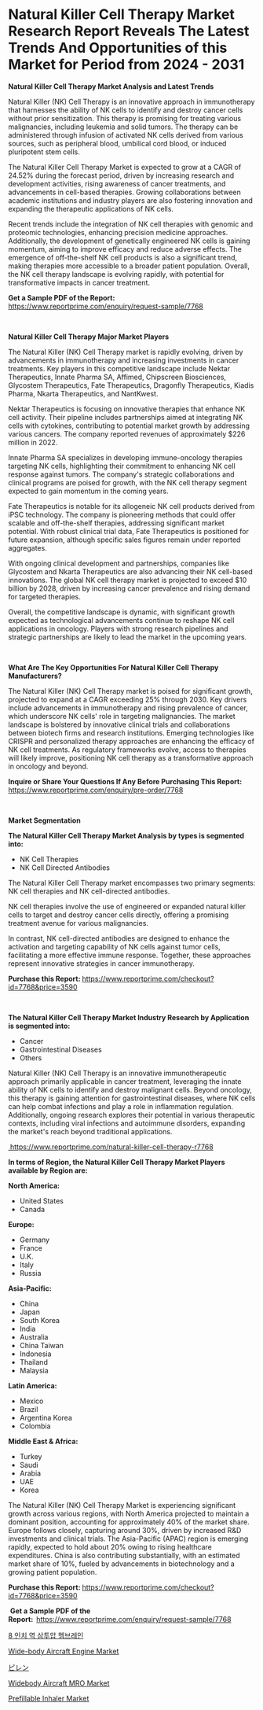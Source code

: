 <p><h1>Natural Killer Cell Therapy Market Research Report Reveals The Latest Trends And Opportunities of this Market for Period from 2024 - 2031</h1></p><p><strong>Natural Killer Cell Therapy Market Analysis and Latest Trends</strong></p>
<p><p>Natural Killer (NK) Cell Therapy is an innovative approach in immunotherapy that harnesses the ability of NK cells to identify and destroy cancer cells without prior sensitization. This therapy is promising for treating various malignancies, including leukemia and solid tumors. The therapy can be administered through infusion of activated NK cells derived from various sources, such as peripheral blood, umbilical cord blood, or induced pluripotent stem cells.</p><p>The Natural Killer Cell Therapy Market is expected to grow at a CAGR of 24.52% during the forecast period, driven by increasing research and development activities, rising awareness of cancer treatments, and advancements in cell-based therapies. Growing collaborations between academic institutions and industry players are also fostering innovation and expanding the therapeutic applications of NK cells. </p><p>Recent trends include the integration of NK cell therapies with genomic and proteomic technologies, enhancing precision medicine approaches. Additionally, the development of genetically engineered NK cells is gaining momentum, aiming to improve efficacy and reduce adverse effects. The emergence of off-the-shelf NK cell products is also a significant trend, making therapies more accessible to a broader patient population. Overall, the NK cell therapy landscape is evolving rapidly, with potential for transformative impacts in cancer treatment.</p></p>
<p><strong>Get a Sample PDF of the Report:&nbsp;</strong> <a href="https://www.reportprime.com/enquiry/request-sample/7768">https://www.reportprime.com/enquiry/request-sample/7768</a></p>
<p>&nbsp;</p>
<p><strong>Natural Killer Cell Therapy Major Market Players</strong></p>
<p><p>The Natural Killer (NK) Cell Therapy market is rapidly evolving, driven by advancements in immunotherapy and increasing investments in cancer treatments. Key players in this competitive landscape include Nektar Therapeutics, Innate Pharma SA, Affimed, Chipscreen Biosciences, Glycostem Therapeutics, Fate Therapeutics, Dragonfly Therapeutics, Kiadis Pharma, Nkarta Therapeutics, and NantKwest.</p><p>Nektar Therapeutics is focusing on innovative therapies that enhance NK cell activity. Their pipeline includes partnerships aimed at integrating NK cells with cytokines, contributing to potential market growth by addressing various cancers. The company reported revenues of approximately $226 million in 2022.</p><p>Innate Pharma SA specializes in developing immune-oncology therapies targeting NK cells, highlighting their commitment to enhancing NK cell response against tumors. The company's strategic collaborations and clinical programs are poised for growth, with the NK cell therapy segment expected to gain momentum in the coming years.</p><p>Fate Therapeutics is notable for its allogeneic NK cell products derived from iPSC technology. The company is pioneering methods that could offer scalable and off-the-shelf therapies, addressing significant market potential. With robust clinical trial data, Fate Therapeutics is positioned for future expansion, although specific sales figures remain under reported aggregates.</p><p>With ongoing clinical development and partnerships, companies like Glycostem and Nkarta Therapeutics are also advancing their NK cell-based innovations. The global NK cell therapy market is projected to exceed $10 billion by 2028, driven by increasing cancer prevalence and rising demand for targeted therapies.</p><p>Overall, the competitive landscape is dynamic, with significant growth expected as technological advancements continue to reshape NK cell applications in oncology. Players with strong research pipelines and strategic partnerships are likely to lead the market in the upcoming years.</p></p>
<p>&nbsp;</p>
<p><strong>What Are The Key Opportunities For Natural Killer Cell Therapy Manufacturers?</strong></p>
<p><p>The Natural Killer (NK) Cell Therapy market is poised for significant growth, projected to expand at a CAGR exceeding 25% through 2030. Key drivers include advancements in immunotherapy and rising prevalence of cancer, which underscore NK cells' role in targeting malignancies. The market landscape is bolstered by innovative clinical trials and collaborations between biotech firms and research institutions. Emerging technologies like CRISPR and personalized therapy approaches are enhancing the efficacy of NK cell treatments. As regulatory frameworks evolve, access to therapies will likely improve, positioning NK cell therapy as a transformative approach in oncology and beyond.</p></p>
<p><strong>Inquire or Share Your Questions If Any Before Purchasing This Report:</strong> <a href="https://www.reportprime.com/enquiry/pre-order/7768">https://www.reportprime.com/enquiry/pre-order/7768</a></p>
<p>&nbsp;</p>
<p><strong>Market Segmentation</strong></p>
<p><strong>The Natural Killer Cell Therapy Market Analysis by types is segmented into:</strong></p>
<p><ul><li>NK Cell Therapies</li><li>NK Cell Directed Antibodies</li></ul></p>
<p><p>The Natural Killer Cell Therapy market encompasses two primary segments: NK cell therapies and NK cell-directed antibodies. </p><p>NK cell therapies involve the use of engineered or expanded natural killer cells to target and destroy cancer cells directly, offering a promising treatment avenue for various malignancies. </p><p>In contrast, NK cell-directed antibodies are designed to enhance the activation and targeting capability of NK cells against tumor cells, facilitating a more effective immune response. Together, these approaches represent innovative strategies in cancer immunotherapy.</p></p>
<p><strong>Purchase this Report:&nbsp;</strong><a href="https://www.reportprime.com/checkout?id=7768&price=3590">https://www.reportprime.com/checkout?id=7768&price=3590</a></p>
<p>&nbsp;</p>
<p><strong>The Natural Killer Cell Therapy Market Industry Research by Application is segmented into:</strong></p>
<p><ul><li>Cancer</li><li>Gastrointestinal Diseases</li><li>Others</li></ul></p>
<p><p>Natural Killer (NK) Cell Therapy is an innovative immunotherapeutic approach primarily applicable in cancer treatment, leveraging the innate ability of NK cells to identify and destroy malignant cells. Beyond oncology, this therapy is gaining attention for gastrointestinal diseases, where NK cells can help combat infections and play a role in inflammation regulation. Additionally, ongoing research explores their potential in various therapeutic contexts, including viral infections and autoimmune disorders, expanding the market's reach beyond traditional applications.</p></p>
<p><a href="https://www.reportprime.com/natural-killer-cell-therapy-r7768">&nbsp;https://www.reportprime.com/natural-killer-cell-therapy-r7768</a></p>
<p><strong>In terms of Region, the Natural Killer Cell Therapy Market Players available by Region are:</strong></p>
<p>
    <p> <strong> North America: </strong>
        <ul>
            <li>United States</li>
            <li>Canada</li>
        </ul>
        </p> 
    <p> <strong> Europe: </strong>
        <ul>
            <li>Germany</li>
            <li>France</li>
            <li>U.K.</li>
            <li>Italy</li>
            <li>Russia</li>
        </ul>
        </p> 
    <p> <strong> Asia-Pacific: </strong>
        <ul>
            <li>China</li>
            <li>Japan</li>
            <li>South Korea</li>
            <li>India</li>
            <li>Australia</li>
            <li>China Taiwan</li>
            <li>Indonesia</li>
            <li>Thailand</li>
            <li>Malaysia</li>
        </ul>
        </p> 
    <p> <strong> Latin America: </strong>
        <ul>
            <li>Mexico</li>
            <li>Brazil</li>
            <li>Argentina Korea</li>
            <li>Colombia</li>
        </ul>
        </p> 
    <p> <strong> Middle East & Africa: </strong>
        <ul>
            <li>Turkey</li>
            <li>Saudi</li>
            <li>Arabia</li>
            <li>UAE</li>
            <li>Korea</li>
        </ul>
    </p>
    </p>
<p><p>The Natural Killer (NK) Cell Therapy Market is experiencing significant growth across various regions, with North America projected to maintain a dominant position, accounting for approximately 40% of the market share. Europe follows closely, capturing around 30%, driven by increased R&D investments and clinical trials. The Asia-Pacific (APAC) region is emerging rapidly, expected to hold about 20% owing to rising healthcare expenditures. China is also contributing substantially, with an estimated market share of 10%, fueled by advancements in biotechnology and a growing patient population.</p></p>
<p><strong>Purchase this Report: </strong><a href="https://www.reportprime.com/checkout?id=7768&price=3590">https://www.reportprime.com/checkout?id=7768&price=3590</a></p>
<p>&nbsp;<strong>Get a Sample PDF of the Report:&nbsp;&nbsp;</strong><a href="https://www.reportprime.com/enquiry/request-sample/7768">https://www.reportprime.com/enquiry/request-sample/7768</a></p>
<p><strong></strong></p>
<p><p><a href="https://medium.com/@terrellmend76/8-inch-reverse-osmosis-membrane-market-%EC%9D%98-%EA%B8%80%EB%A1%9C%EB%B2%8C-%EC%8B%9C%EC%9E%A5-%EA%B0%9C%EC%9A%94%EB%8A%94-%EC%A0%84-%EC%84%B8%EA%B3%84-%EB%B0%8F-%EC%A3%BC%EC%9A%94-%EC%8B%9C%EC%9E%A5%EC%9D%98-%EC%82%B0%EC%97%85%EC%97%90-%EC%98%81%ED%96%A5%EC%9D%84-%EB%AF%B8%EC%B9%98%EB%8A%94-%EC%A3%BC%EC%9A%94-%ED%8A%B8%EB%A0%8C%EB%93%9C%EC%97%90-%EB%8C%80%ED%95%9C-%EB%8F%85%ED%8A%B9%ED%95%9C-%EA%B4%80%EC%A0%90%EC%9D%84-ea7153a8fb9b">8 인치 역 삼투압 멤브레인</a></p><p><a href="https://medium.com/@denisewilsogdn64/wide-body-aircraft-engine-market-indicators-market-size-regional-breakdown-market-player-599e7f742d01">Wide-body Aircraft Engine Market</a></p><p><a href="https://medium.com/@felicidadbucar3s/pyrene-market-%E3%81%AE%E3%82%B0%E3%83%AD%E3%83%BC%E3%83%90%E3%83%AB%E5%B8%82%E5%A0%B4%E6%A6%82%E8%A6%81%E3%81%AF-%E4%B8%96%E7%95%8C%E3%81%8A%E3%82%88%E3%81%B3%E4%B8%BB%E8%A6%81%E5%B8%82%E5%A0%B4%E3%81%AB%E3%81%8A%E3%81%91%E3%82%8B%E6%A5%AD%E7%95%8C%E3%81%AB%E5%BD%B1%E9%9F%BF%E3%82%92%E4%B8%8E%E3%81%88%E3%82%8B%E4%B8%BB%E8%A6%81%E3%81%AA%E3%83%88%E3%83%AC%E3%83%B3%E3%83%89%E3%81%AB%E3%81%A4%E3%81%84%E3%81%A6-%E7%8B%AC%E8%87%AA%E3%81%AE%E8%A6%96%E7%82%B9%E3%82%92%E6%8F%90%E4%BE%9B%E3%81%97%E3%81%BE%E3%81%99-b44ec1986ddd">ピレン</a></p><p><a href="https://medium.com/@christopher.fisher66709/insights-into-widebody-aircraft-mro-market-share-and-competitive-landscape-for-period-from-2024-to-6d76ed82625c">Widebody Aircraft MRO Market</a></p><p><a href="https://issuu.com/reportprime-2/docs/prefillable-inhaler-market-size-203_4303ce77a79862">Prefillable Inhaler Market</a></p></p>